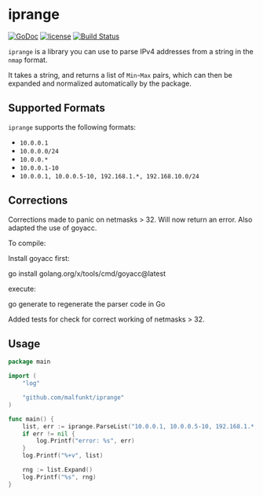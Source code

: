 # iprange

[![GoDoc](https://godoc.org/github.com/malfunkt/iprange?status.svg)](https://godoc.org/github.com/malfunkt/iprange)
[![license](https://img.shields.io/github/license/mashape/apistatus.svg)]()
[![Build Status](https://travis-ci.org/malfunkt/iprange.svg?branch=master)](https://travis-ci.org/malfunkt/iprange)

`iprange` is a library you can use to parse IPv4 addresses from a string in the `nmap` format.

It takes a string, and returns a list of `Min`-`Max` pairs, which can then be expanded and normalized automatically by the package.

## Supported Formats

`iprange` supports the following formats:

* `10.0.0.1`
* `10.0.0.0/24`
* `10.0.0.*`
* `10.0.0.1-10`
* `10.0.0.1, 10.0.0.5-10, 192.168.1.*, 192.168.10.0/24`

## Corrections

Corrections made to panic on netmasks > 32. Will now return an error.
Also adapted the use of goyacc.

To compile:

Install goyacc first:

go install golang.org/x/tools/cmd/goyacc@latest

execute:

go generate to regenerate the parser code in Go

Added tests for check for correct working of netmasks > 32.


## Usage

```go
package main

import (
	"log"

	"github.com/malfunkt/iprange"
)

func main() {
	list, err := iprange.ParseList("10.0.0.1, 10.0.0.5-10, 192.168.1.*, 192.168.10.0/24")
	if err != nil {
		log.Printf("error: %s", err)
	}
	log.Printf("%+v", list)

	rng := list.Expand()
	log.Printf("%s", rng)
}
```
